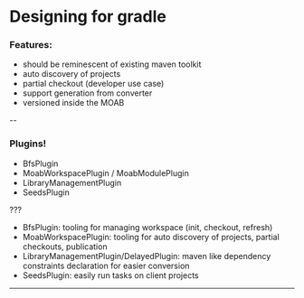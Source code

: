 # Designing for gradle

### Features:
   - should be reminescent of existing maven toolkit
   - auto discovery of projects
   - partial checkout (developer use case)
   - support generation from converter
   - versioned inside the MOAB


--

### Plugins!
   - BfsPlugin
   - MoabWorkspacePlugin / MoabModulePlugin
   - LibraryManagementPlugin
   - SeedsPlugin

???
- BfsPlugin: tooling for managing workspace (init, checkout, refresh)
- MoabWorkspacePlugin: tooling for auto discovery of projects, partial checkouts, publication
- LibraryManagementPlugin/DelayedPlugin: maven like dependency constraints declaration for easier conversion
- SeedsPlugin: easily run tasks on client projects

---
